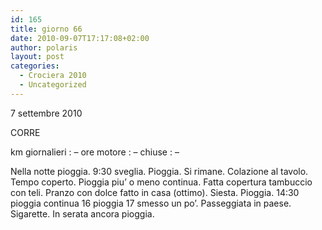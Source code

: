 ```yaml
---
id: 165
title: giorno 66
date: 2010-09-07T17:17:08+02:00
author: polaris
layout: post
categories:
  - Crociera 2010
  - Uncategorized
---
```

7 settembre 2010

CORRE

km giornalieri : &#8211;
ore motore : &#8211;
chiuse : &#8211;

Nella notte pioggia.
9:30 sveglia. Pioggia. Si rimane. Colazione al tavolo. Tempo coperto. Pioggia piu’ o meno continua.
Fatta copertura tambuccio con teli. Pranzo con dolce fatto in casa (ottimo). Siesta. Pioggia.
14:30 pioggia continua
16 pioggia
17 smesso un po’. Passeggiata in paese. Sigarette.
In serata ancora pioggia.
